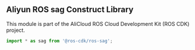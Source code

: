 ## Aliyun ROS sag Construct Library

This module is part of the AliCloud ROS Cloud Development Kit (ROS CDK) project.

```ts
import * as sag from '@ros-cdk/ros-sag';
```